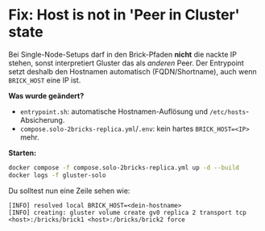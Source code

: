 # Fix: Host is not in 'Peer in Cluster' state

Bei Single-Node-Setups darf in den Brick-Pfaden **nicht** die nackte IP stehen,
sonst interpretiert Gluster das als *anderen* Peer. Der Entrypoint setzt deshalb
den Hostnamen automatisch (FQDN/Shortname), auch wenn `BRICK_HOST` eine IP ist.

**Was wurde geändert?**
- `entrypoint.sh`: automatische Hostnamen-Auflösung und `/etc/hosts`-Absicherung.
- `compose.solo-2bricks-replica.yml`/`.env`: kein hartes `BRICK_HOST=<IP>` mehr.

**Starten:**
```bash
docker compose -f compose.solo-2bricks-replica.yml up -d --build
docker logs -f gluster-solo
```
Du solltest nun eine Zeile sehen wie:
```
[INFO] resolved local BRICK_HOST=<dein-hostname>
[INFO] creating: gluster volume create gv0 replica 2 transport tcp <host>:/bricks/brick1 <host>:/bricks/brick2 force
```

